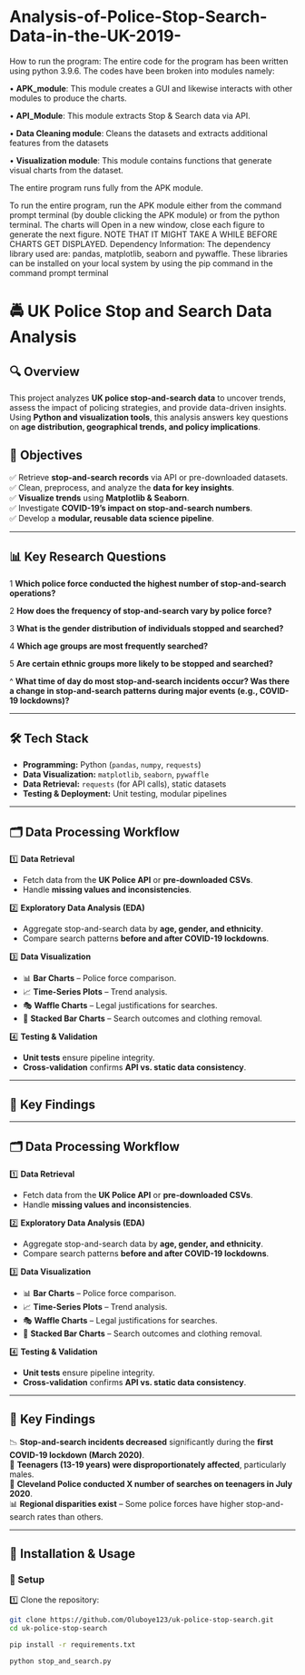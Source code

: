 # Analysis-of-Police-Stop-Search-Data-in-the-UK-2019-
How to run the program: 
The entire code for the program has been written using python 3.9.6. The codes have been broken into modules namely: 

•	**APK_module**: This module creates a GUI and likewise interacts with other modules to produce the charts. 

•	**API_Module**: This module extracts Stop & Search data via API. 

•	**Data Cleaning module**: Cleans the datasets and extracts additional features from the datasets 

•	**Visualization module**: This module contains functions that generate visual charts from the dataset. 

The entire program runs fully from the APK module. 

To run the entire program, run the APK module either from the command prompt terminal (by double clicking the APK module) or from the python terminal. The charts will Open in a new window, close each figure to generate the next figure. NOTE THAT IT MIGHT TAKE A WHILE BEFORE CHARTS GET DISPLAYED. 
Dependency Information: 
The dependency library used are: pandas, matplotlib, seaborn and pywaffle. These libraries can be installed on your local system by using the pip command in the command prompt terminal 


# 🚔 UK Police Stop and Search Data Analysis

## **🔍 Overview**
This project analyzes **UK police stop-and-search data** to uncover trends, assess the impact of policing strategies, and provide data-driven insights. Using **Python and visualization tools**, this analysis answers key questions on **age distribution, geographical trends, and policy implications**.

## **📌 Objectives**
✅ Retrieve **stop-and-search records** via API or pre-downloaded datasets.  
✅ Clean, preprocess, and analyze the **data for key insights**.  
✅ **Visualize trends** using **Matplotlib & Seaborn**.  
✅ Investigate **COVID-19’s impact on stop-and-search numbers**.  
✅ Develop a **modular, reusable data science pipeline**.

---

## **📊 Key Research Questions**
1 **Which police force conducted the highest number of stop-and-search operations?**

2 **How does the frequency of stop-and-search vary by police force?**

3 **What is the gender distribution of individuals stopped and searched?**

4 **Which age groups are most frequently searched?**

5 **Are certain ethnic groups more likely to be stopped and searched?**

^ **What time of day do most stop-and-search incidents occur? Was there a change in stop-and-search patterns during major events (e.g., COVID-19 lockdowns)?**  

---

## **🛠️ Tech Stack**
- **Programming:** Python (`pandas`, `numpy`, `requests`)  
- **Data Visualization:** `matplotlib`, `seaborn`, `pywaffle`  
- **Data Retrieval:** `requests` (for API calls), static datasets  
- **Testing & Deployment:** Unit testing, modular pipelines  



---

## **🗂️ Data Processing Workflow**
1️⃣ **Data Retrieval**  
   - Fetch data from the **UK Police API** or **pre-downloaded CSVs**.  
   - Handle **missing values and inconsistencies**.  

2️⃣ **Exploratory Data Analysis (EDA)**  
   - Aggregate stop-and-search data by **age, gender, and ethnicity**.  
   - Compare search patterns **before and after COVID-19 lockdowns**.  

3️⃣ **Data Visualization**  
   - 📊 **Bar Charts** – Police force comparison.  
   - 📈 **Time-Series Plots** – Trend analysis.  
   - 🎭 **Waffle Charts** – Legal justifications for searches.  
   - 🎨 **Stacked Bar Charts** – Search outcomes and clothing removal.  

4️⃣ **Testing & Validation**  
   - **Unit tests** ensure pipeline integrity.  
   - **Cross-validation** confirms **API vs. static data consistency**.  

---

## **📌 Key Findings**



---

## **🗂️ Data Processing Workflow**
1️⃣ **Data Retrieval**  
   - Fetch data from the **UK Police API** or **pre-downloaded CSVs**.  
   - Handle **missing values and inconsistencies**.  

2️⃣ **Exploratory Data Analysis (EDA)**  
   - Aggregate stop-and-search data by **age, gender, and ethnicity**.  
   - Compare search patterns **before and after COVID-19 lockdowns**.  

3️⃣ **Data Visualization**  
   - 📊 **Bar Charts** – Police force comparison.  
   - 📈 **Time-Series Plots** – Trend analysis.  
   - 🎭 **Waffle Charts** – Legal justifications for searches.  
   - 🎨 **Stacked Bar Charts** – Search outcomes and clothing removal.  

4️⃣ **Testing & Validation**  
   - **Unit tests** ensure pipeline integrity.  
   - **Cross-validation** confirms **API vs. static data consistency**.  

---

## **📌 Key Findings**
📉 **Stop-and-search incidents decreased** significantly during the **first COVID-19 lockdown (March 2020)**.  
📌 **Teenagers (13-19 years) were disproportionately affected**, particularly males.  
📌 **Cleveland Police conducted X number of searches on teenagers in July 2020**.  
📊 **Regional disparities exist** – Some police forces have higher stop-and-search rates than others.  

---

## **🚀 Installation & Usage**
### **🔧 Setup**
1️⃣ Clone the repository:
```bash
git clone https://github.com/Oluboye123/uk-police-stop-search.git
cd uk-police-stop-search

pip install -r requirements.txt

python stop_and_search.py



